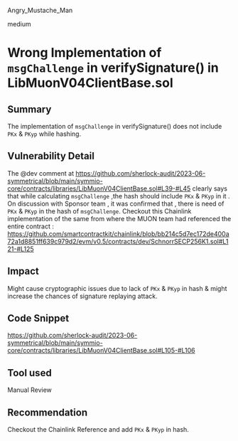 Angry_Mustache_Man

medium

# Wrong Implementation of `msgChallenge` in  verifySignature() in LibMuonV04ClientBase.sol

## Summary
The implementation of `msgChallenge` in  verifySignature() does not include `PKx` & `PKyp` while hashing. 
## Vulnerability Detail
The @dev comment at 
https://github.com/sherlock-audit/2023-06-symmetrical/blob/main/symmio-core/contracts/libraries/LibMuonV04ClientBase.sol#L39-#L45 
clearly says that while calculating `msgChallenge` ,the hash should include `PKx` & `PKyp` in it .
On discussion with Sponsor team , it was confirmed that , there is need of `PKx` & `PKyp` in the hash of `msgChallenge`.
Checkout this Chainlink implementation of the same from where the MUON team had referenced the entire contract : 
https://github.com/smartcontractkit/chainlink/blob/bb214c5d7ec172de400a72a1d8851ff639c979d2/evm/v0.5/contracts/dev/SchnorrSECP256K1.sol#L121-#L125
## Impact
Might cause cryptographic issues due to lack of `PKx` & `PKyp` in hash & might increase the chances of signature replaying attack.
## Code Snippet
https://github.com/sherlock-audit/2023-06-symmetrical/blob/main/symmio-core/contracts/libraries/LibMuonV04ClientBase.sol#L105-#L106
## Tool used

Manual Review

## Recommendation
Checkout the Chainlink Reference and add `PKx` & `PKyp` in hash.